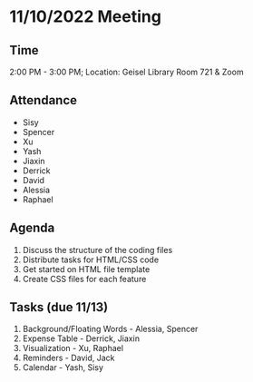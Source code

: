 # 11/10/2022 Meeting 

## Time
2:00 PM - 3:00 PM; Location: Geisel Library Room 721 & Zoom

## Attendance
- Sisy
- Spencer
- Xu
- Yash
- Jiaxin
- Derrick
- David
- Alessia
- Raphael

## Agenda
1. Discuss the structure of the coding files
2. Distribute tasks for HTML/CSS code
3. Get started on HTML file template
4. Create CSS files for each feature

## Tasks (due 11/13)
1. Background/Floating Words - Alessia, Spencer
2. Expense Table - Derrick, Jiaxin
3. Visualization - Xu, Raphael
4. Reminders - David, Jack
5. Calendar - Yash, Sisy
